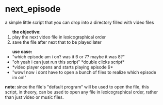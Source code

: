 <b>next_episode</b>
============
a simple little script that you can drop into a directory filled with video files <br>

<ol><b>the objective:</b>
  <li>play the next video file in lexicographical order</li>
  <li>save the file after next that to be played later</li>
</ol>

<ul><b>use case:</b>
  <li>"which episode am i on? was it 6 or 7? maybe it was 8?"</li>
  <li>"oh yeah i can just run this script" *double clicks script*</li>
  <li>*video player opens and starts playing episode 9*</li>
  <li>"wow! now i dont have to open a bunch of files to realize which episode im on!"</li>
</ul>
  
<b>note: </b> since the file's "default program" will be used to open the file, this script, in theory, can be used to open any file in lexicographical order, rather than just video or music files.
